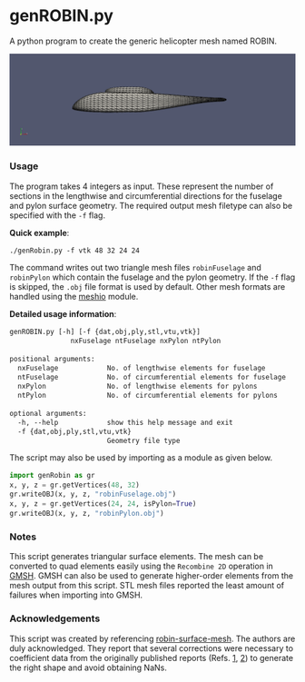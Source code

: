 # genROBIN.py
A python program to create the generic helicopter mesh named ROBIN.

![screenshot](docs/robin.gif?raw=true "ROBIN Body")

### Usage
The program takes 4 integers as input. These represent the number of sections in the lengthwise and circumferential directions for the fuselage and pylon surface geometry.
The required output mesh filetype can also be specified with the `-f` flag.

**Quick example**:
```
./genRobin.py -f vtk 48 32 24 24
```
The command writes out two triangle mesh files `robinFuselage` and `robinPylon` which contain the fuselage and the pylon geometry.
If the `-f` flag is skipped, the `.obj` file format is used by default. Other mesh formats are handled using the [meshio](https://github.com/nschloe/meshio) module.

**Detailed usage information**:
```
genROBIN.py [-h] [-f {dat,obj,ply,stl,vtu,vtk}]
               nxFuselage ntFuselage nxPylon ntPylon

positional arguments:
  nxFuselage            No. of lengthwise elements for fuselage
  ntFuselage            No. of circumferential elements for fuselage
  nxPylon               No. of lengthwise elements for pylons
  ntPylon               No. of circumferential elements for pylons

optional arguments:
  -h, --help            show this help message and exit
  -f {dat,obj,ply,stl,vtu,vtk}
                        Geometry file type
```

The script may also be used by importing as a module as given below.
```python
import genRobin as gr
x, y, z = gr.getVertices(48, 32)
gr.writeOBJ(x, y, z, "robinFuselage.obj")
x, y, z = gr.getVertices(24, 24, isPylon=True)
gr.writeOBJ(x, y, z, "robinPylon.obj")
```

### Notes
This script generates triangular surface elements. The mesh can be converted to quad elements easily using the `Recombine 2D` operation in [GMSH](https://gmsh.info/). GMSH can also be used to generate higher-order elements from the mesh output from this script. STL mesh files reported the least amount of failures when importing into GMSH.

### Acknowledgements
This script was created by referencing [robin-surface-mesh](https://github.com/Applied-Scientific-Research/robin-surface-mesh). The authors are duly acknowledged. They report that several corrections were necessary to coefficient data from the originally published reports (Refs. [1](https://ntrs.nasa.gov/search.jsp?R=19790017844), [2](https://ntrs.nasa.gov/search.jsp?R=19870008231)) to generate the right shape and avoid obtaining NaNs.
